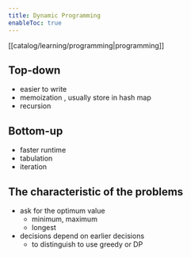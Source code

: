 ```yaml
---
title: Dynamic Programming
enableToc: true
---
```

[[catalog/learning/programming|programming]]
## Top-down 
- easier to write
- memoization , usually store in hash map
- recursion
## Bottom-up
- faster runtime
- tabulation
- iteration
## The characteristic of the problems
- ask for the optimum value
	- minimum, maximum
	- longest
- decisions depend on earlier decisions
	- to distinguish to use greedy or DP